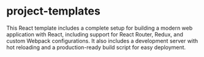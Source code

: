 # project-templates
This React template includes a complete setup for building a modern web application with React, including support for React Router, Redux, and custom Webpack configurations. It also includes a development server with hot reloading and a production-ready build script for easy deployment.
